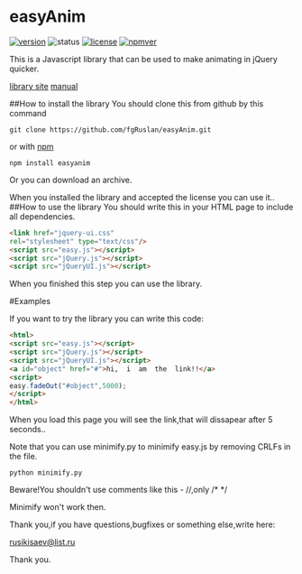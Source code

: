 # easyAnim
[![version](https://img.shields.io/badge/version-2.0-ffb400.svg?style=flat-square)](https://github.com/fgRuslan/easyAnim/releases) ![status](https://img.shields.io/badge/status%20%20on%20%20testing-good-2bc126.svg?style=flat-square)  [![license](https://img.shields.io/badge/license-GPL-brightgreen.svg?style=flat-square)](http://choosealicense.com/licenses/gpl-3.0/)
[![npmver](http://img.shields.io/npm/v/npm.svg)](https://www.npmjs.com/package/easyanim)

This  is  a  Javascript  library  that  can  be  used  to  make  animating  in  jQuery  quicker.

[library  site](https://fgRuslan.github.io/easyAnim)
[manual](https://github.com/fgRuslan/easyAnim/blob/master/manual.md)

##How to install the library
You should clone this from github  by  this  command
```
git clone https://github.com/fgRuslan/easyAnim.git
```
or  with  [npm](https://www.npmjs.com/)
```
npm install easyanim
```
Or  you  can  download  an  archive.

When  you  installed  the library  and  accepted  the  license  you  can  use  it..
##How  to  use  the  library
You  should  write  this  in  your  HTML  page  to  include  all  dependencies.

```html
<link href="jquery-ui.css" 
rel="stylesheet" type="text/css"/>
<script src="easy.js"></script>
<script src="jQuery.js"></script>
<script src="jQueryUI.js"></script>
```
When  you  finished  this  step  you   can  use  the  library.

#Examples

If  you  want  to  try  the  library you  can  write  this  code:
```html
<html>
<script src="easy.js"></script>
<script src="jQuery.js"></script>
<script src="jQueryUI.js"></script>
<a id="object" href="#">hi,  i  am  the  link!!</a>
<script>
easy.fadeOut("#object",5000);
</script>
</html>
```

When  you  load  this  page  you  will  see  the  link,that  will  dissapear  after  5  seconds..

Note  that  you  can  use  minimify.py  to  minimify  easy.js  by  removing  CRLFs  in  the  file.

```
python minimify.py
```

Beware!You  shouldn't  use  comments  like  this  -  //,only  /*  */

Minimify  won't  work  then.

Thank  you,if  you  have  questions,bugfixes  or  something  else,write  here:

rusikisaev@list.ru

Thank  you.